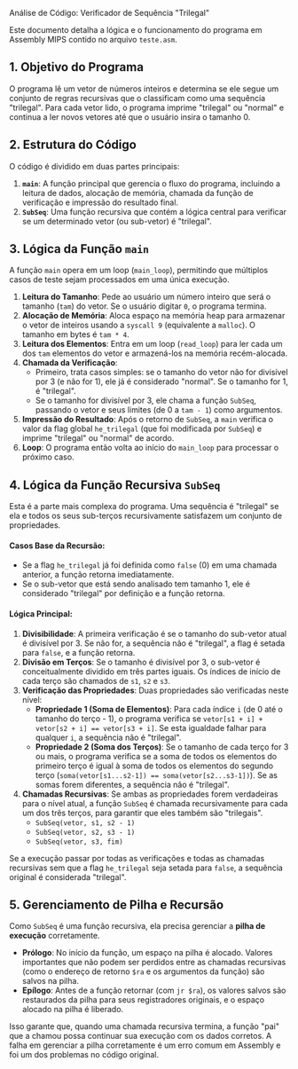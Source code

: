Análise de Código: Verificador de Sequência "Trilegal"

Este documento detalha a lógica e o funcionamento do programa em Assembly MIPS contido no arquivo `teste.asm`.

## 1. Objetivo do Programa

O programa lê um vetor de números inteiros e determina se ele segue um conjunto de regras recursivas que o classificam como uma sequência "trilegal". Para cada vetor lido, o programa imprime "trilegal" ou "normal" e continua a ler novos vetores até que o usuário insira o tamanho 0.

## 2. Estrutura do Código

O código é dividido em duas partes principais:

1.  **`main`**: A função principal que gerencia o fluxo do programa, incluindo a leitura de dados, alocação de memória, chamada da função de verificação e impressão do resultado final.
2.  **`SubSeq`**: Uma função recursiva que contém a lógica central para verificar se um determinado vetor (ou sub-vetor) é "trilegal".

## 3. Lógica da Função `main`

A função `main` opera em um loop (`main_loop`), permitindo que múltiplos casos de teste sejam processados em uma única execução.

1.  **Leitura do Tamanho**: Pede ao usuário um número inteiro que será o tamanho (`tam`) do vetor. Se o usuário digitar `0`, o programa termina.
2.  **Alocação de Memória**: Aloca espaço na memória heap para armazenar o vetor de inteiros usando a `syscall 9` (equivalente a `malloc`). O tamanho em bytes é `tam * 4`.
3.  **Leitura dos Elementos**: Entra em um loop (`read_loop`) para ler cada um dos `tam` elementos do vetor e armazená-los na memória recém-alocada.
4.  **Chamada da Verificação**:
    *   Primeiro, trata casos simples: se o tamanho do vetor não for divisível por 3 (e não for 1), ele já é considerado "normal". Se o tamanho for 1, é "trilegal".
    *   Se o tamanho for divisível por 3, ele chama a função `SubSeq`, passando o vetor e seus limites (de 0 a `tam - 1`) como argumentos.
5.  **Impressão do Resultado**: Após o retorno de `SubSeq`, a `main` verifica o valor da flag global `he_trilegal` (que foi modificada por `SubSeq`) e imprime "trilegal" ou "normal" de acordo.
6.  **Loop**: O programa então volta ao início do `main_loop` para processar o próximo caso.

## 4. Lógica da Função Recursiva `SubSeq`

Esta é a parte mais complexa do programa. Uma sequência é "trilegal" se ela e todos os seus sub-terços recursivamente satisfazem um conjunto de propriedades.

#### Casos Base da Recursão:

*   Se a flag `he_trilegal` já foi definida como `false` (0) em uma chamada anterior, a função retorna imediatamente.
*   Se o sub-vetor que está sendo analisado tem tamanho 1, ele é considerado "trilegal" por definição e a função retorna.

#### Lógica Principal:

1.  **Divisibilidade**: A primeira verificação é se o tamanho do sub-vetor atual é divisível por 3. Se não for, a sequência não é "trilegal", a flag é setada para `false`, e a função retorna.
2.  **Divisão em Terços**: Se o tamanho é divisível por 3, o sub-vetor é conceitualmente dividido em três partes iguais. Os índices de início de cada terço são chamados de `s1`, `s2` e `s3`.
3.  **Verificação das Propriedades**: Duas propriedades são verificadas neste nível:
    *   **Propriedade 1 (Soma de Elementos)**: Para cada índice `i` (de 0 até o tamanho do terço - 1), o programa verifica se `vetor[s1 + i] + vetor[s2 + i] == vetor[s3 + i]`. Se esta igualdade falhar para qualquer `i`, a sequência não é "trilegal".
    *   **Propriedade 2 (Soma dos Terços)**: Se o tamanho de cada terço for 3 ou mais, o programa verifica se a soma de todos os elementos do primeiro terço é igual à soma de todos os elementos do segundo terço (`soma(vetor[s1...s2-1]) == soma(vetor[s2...s3-1])`). Se as somas forem diferentes, a sequência não é "trilegal".
4.  **Chamadas Recursivas**: Se ambas as propriedades forem verdadeiras para o nível atual, a função `SubSeq` é chamada recursivamente para cada um dos três terços, para garantir que eles também são "trilegais".
    *   `SubSeq(vetor, s1, s2 - 1)`
    *   `SubSeq(vetor, s2, s3 - 1)`
    *   `SubSeq(vetor, s3, fim)`

Se a execução passar por todas as verificações e todas as chamadas recursivas sem que a flag `he_trilegal` seja setada para `false`, a sequência original é considerada "trilegal".

## 5. Gerenciamento de Pilha e Recursão

Como `SubSeq` é uma função recursiva, ela precisa gerenciar a **pilha de execução** corretamente.

*   **Prólogo**: No início da função, um espaço na pilha é alocado. Valores importantes que não podem ser perdidos entre as chamadas recursivas (como o endereço de retorno `$ra` e os argumentos da função) são salvos na pilha.
*   **Epílogo**: Antes de a função retornar (com `jr $ra`), os valores salvos são restaurados da pilha para seus registradores originais, e o espaço alocado na pilha é liberado.

Isso garante que, quando uma chamada recursiva termina, a função "pai" que a chamou possa continuar sua execução com os dados corretos. A falha em gerenciar a pilha corretamente é um erro comum em Assembly e foi um dos problemas no código original.